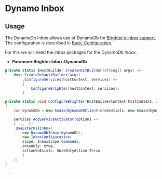 # Dynamo Inbox

## Usage
The DynamoDb Inbox allows use of DynamoDb for [Brighter's inbox support](/contents/BrighterInboxSupport.md). The configuration is described in [Basic Configuration](/contents/BrighterBasicConfiguration.md).

For this we will need the *Inbox* packages for the DynamoDb *Inbox*.

* **Paramore.Brighter.Inbox.DynamoDb**

``` csharp
private static IHostBuilder CreateHostBuilder(string[] args) =>
    Host.CreateDefaultBuilder(args)
        .ConfigureServices(hostContext, services) =>
        {
            ConfigureBrighter(hostContext, services);
        }

private static void ConfigureBrighter(HostBuilderContext hostContext, IServiceCollection services)
{
	var dynamoDb = new AmazonDynamoDBClient(credentials, new AmazonDynamoDBConfig { ServiceURL = "http://dynamodb.us-east-1.amazonaws.com"; });

	services.AddServiceActivator(options =>
	{ ...  })
	.UseExternalInbox(
		new DynamoDbInbox(dynamoDb);
		new InboxConfiguration(
		scope: InboxScope.Commands,
		onceOnly: true,
		actionOnExists: OnceOnlyAction.Throw
		)
	);
}

...

```